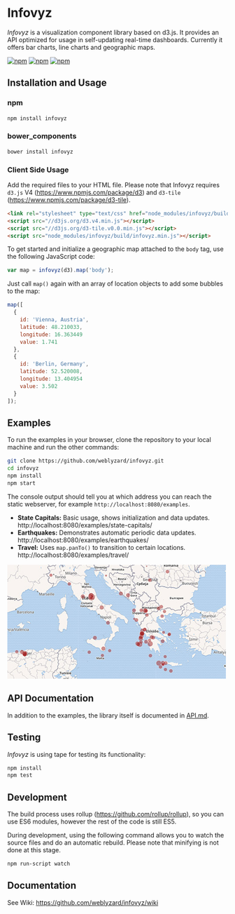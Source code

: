 # Infovyz

_Infovyz_ is a visualization component library based on d3.js. It provides an API optimized for usage in self-updating real-time dashboards. Currently it offers bar charts, line charts and geographic maps.

[![npm](https://img.shields.io/npm/v/infovyz.svg?maxAge=2592000)](https://www.npmjs.com/package/infovyz)
[![npm](https://img.shields.io/npm/l/infovyz.svg?maxAge=2592000)](https://www.npmjs.com/package/infovyz)
[![npm](https://img.shields.io/npm/dt/infovyz.svg?maxAge=2592000)](https://www.npmjs.com/package/infovyz)

## Installation and Usage

### npm

```bash
npm install infovyz
```

### bower_components

```bash
bower install infovyz
```

### Client Side Usage

Add the required files to your HTML file. Please note that Infovyz requires `d3.js` V4 (https://www.npmjs.com/package/d3) and `d3-tile` (https://www.npmjs.com/package/d3-tile).

```html
<link rel="stylesheet" type="text/css" href="node_modules/infovyz/build/infovyz.css">
<script src="//d3js.org/d3.v4.min.js"></script>
<script src="//d3js.org/d3-tile.v0.0.min.js"></script>
<script src="node_modules/infovyz/build/infovyz.min.js"></script>
```

To get started and initialize a geographic map attached to the `body` tag, use the following JavaScript code:

```javascript
var map = infovyz(d3).map('body');
```

Just call `map()` again with an array of location objects to add some bubbles to the map:

```javascript
map([
  {
    id: 'Vienna, Austria',
    latitude: 48.210033,
    longitude: 16.363449
    value: 1.741
  },
  {
    id: 'Berlin, Germany',
    latitude: 52.520008,
    longitude: 13.404954
    value: 3.502
  }
]);
```

## Examples

To run the examples in your browser, clone the repository to your local machine and run the other commands:

```bash
git clone https://github.com/weblyzard/infovyz.git
cd infovyz
npm install
npm start
```

The console output should tell you at which address you can reach the static webserver, for example `http://localhost:8080/examples`.

- **State Capitals:** Basic usage, shows initialization and data updates. http://localhost:8080/examples/state-capitals/
- **Earthquakes:** Demonstrates automatic periodic data updates. http://localhost:8080/examples/earthquakes/
- **Travel:** Uses `map.panTo()` to transition to certain locations. http://localhost:8080/examples/travel/

<img src="examples/earthquakes/earthquakes.jpg" alt="Earthquakes Example" width="500" />


## API Documentation

In addition to the examples, the library itself is documented in [API.md](API.md).

## Testing

_Infovyz_ is using tape for testing its functionality:

```bash
npm install
npm test
```

## Development

The build process uses rollup (https://github.com/rollup/rollup), so you can use ES6 modules, however the rest of the code is still ES5.

During development, using the following command allows you to watch the source files and do an automatic rebuild. Please note that minifying is not done at this stage.

```bash
npm run-script watch
```

## Documentation

See Wiki: <https://github.com/weblyzard/infovyz/wiki>